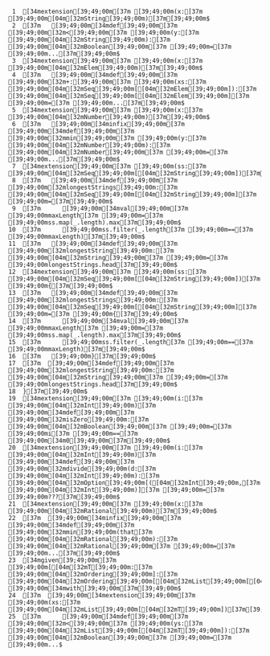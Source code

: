      1	[34mextension[39;49;00m[37m [39;49;00m(x:[37m [39;49;00m[04m[32mString[39;49;00m)[37m[39;49;00m$
     2	[37m   [39;49;00m[34mdef[39;49;00m[37m [39;49;00m[32m<[39;49;00m[37m [39;49;00m(y:[37m [39;49;00m[04m[32mString[39;49;00m):[37m [39;49;00m[04m[32mBoolean[39;49;00m[37m [39;49;00m=[37m [39;49;00m...[37m[39;49;00m$
     3	[34mextension[39;49;00m[37m [39;49;00m(x:[37m [39;49;00m[04m[32mElem[39;49;00m)[37m[39;49;00m$
     4	[37m   [39;49;00m[34mdef[39;49;00m[37m [39;49;00m[32m+:[39;49;00m[37m [39;49;00m(xs:[37m [39;49;00m[04m[32mSeq[39;49;00m[[04m[32mElem[39;49;00m]):[37m [39;49;00m[04m[32mSeq[39;49;00m[[04m[32mElem[39;49;00m][37m [39;49;00m=[37m [39;49;00m...[37m[39;49;00m$
     5	[34mextension[39;49;00m[37m [39;49;00m(x:[37m [39;49;00m[04m[32mNumber[39;49;00m)[37m[39;49;00m$
     6	[37m   [39;49;00m[34minfix[39;49;00m[37m [39;49;00m[34mdef[39;49;00m[37m [39;49;00m[32mmin[39;49;00m[37m [39;49;00m(y:[37m [39;49;00m[04m[32mNumber[39;49;00m):[37m [39;49;00m[04m[32mNumber[39;49;00m[37m [39;49;00m=[37m [39;49;00m...[37m[39;49;00m$
     7	[34mextension[39;49;00m[37m [39;49;00m(ss:[37m [39;49;00m[04m[32mSeq[39;49;00m[[04m[32mString[39;49;00m])[37m[39;49;00m$
     8	[37m   [39;49;00m[34mdef[39;49;00m[37m [39;49;00m[32mlongestStrings[39;49;00m:[37m [39;49;00m[04m[32mSeq[39;49;00m[[04m[32mString[39;49;00m][37m [39;49;00m=[37m[39;49;00m$
     9	[37m      [39;49;00m[34mval[39;49;00m[37m [39;49;00mmaxLength[37m [39;49;00m=[37m [39;49;00mss.map(_.length).max[37m[39;49;00m$
    10	[37m      [39;49;00mss.filter(_.length[37m [39;49;00m==[37m [39;49;00mmaxLength)[37m[39;49;00m$
    11	[37m   [39;49;00m[34mdef[39;49;00m[37m [39;49;00m[32mlongestString[39;49;00m:[37m [39;49;00m[04m[32mString[39;49;00m[37m [39;49;00m=[37m [39;49;00mlongestStrings.head[37m[39;49;00m$
    12	[34mextension[39;49;00m[37m [39;49;00m(ss:[37m [39;49;00m[04m[32mSeq[39;49;00m[[04m[32mString[39;49;00m])[37m [39;49;00m{[37m[39;49;00m$
    13	[37m   [39;49;00m[34mdef[39;49;00m[37m [39;49;00m[32mlongestStrings[39;49;00m:[37m [39;49;00m[04m[32mSeq[39;49;00m[[04m[32mString[39;49;00m][37m [39;49;00m=[37m [39;49;00m{[37m[39;49;00m$
    14	[37m      [39;49;00m[34mval[39;49;00m[37m [39;49;00mmaxLength[37m [39;49;00m=[37m [39;49;00mss.map(_.length).max[37m[39;49;00m$
    15	[37m      [39;49;00mss.filter(_.length[37m [39;49;00m==[37m [39;49;00mmaxLength)[37m[39;49;00m$
    16	[37m   [39;49;00m}[37m[39;49;00m$
    17	[37m  [39;49;00m[34mdef[39;49;00m[37m [39;49;00m[32mlongestString[39;49;00m:[37m [39;49;00m[04m[32mString[39;49;00m[37m [39;49;00m=[37m [39;49;00mlongestStrings.head[37m[39;49;00m$
    18	}[37m[39;49;00m$
    19	[34mextension[39;49;00m[37m [39;49;00m(i:[37m [39;49;00m[04m[32mInt[39;49;00m)[37m [39;49;00m[34mdef[39;49;00m[37m [39;49;00m[32misZero[39;49;00m:[37m [39;49;00m[04m[32mBoolean[39;49;00m[37m [39;49;00m=[37m [39;49;00mi[37m [39;49;00m==[37m [39;49;00m[34m0[39;49;00m[37m[39;49;00m$
    20	[34mextension[39;49;00m[37m [39;49;00m(i:[37m [39;49;00m[04m[32mInt[39;49;00m)[37m [39;49;00m[34mdef[39;49;00m[37m [39;49;00m[32mdivide[39;49;00m(d:[37m [39;49;00m[04m[32mInt[39;49;00m):[37m [39;49;00m[04m[32mOption[39;49;00m[([04m[32mInt[39;49;00m,[37m [39;49;00m[04m[32mInt[39;49;00m)][37m [39;49;00m=[37m [39;49;00m???[37m[39;49;00m$
    21	[34mextension[39;49;00m[37m [39;49;00m(x:[37m [39;49;00m[04m[32mRational[39;49;00m)[37m[39;49;00m$
    22	[37m  [39;49;00m[34minfix[39;49;00m[37m [39;49;00m[34mdef[39;49;00m[37m [39;49;00m[32mmin[39;49;00m(that[37m [39;49;00m[04m[32mRational[39;49;00m):[37m [39;49;00m[04m[32mRational[39;49;00m[37m [39;49;00m=[37m [39;49;00m...[37m[39;49;00m$
    23	[34mgiven[39;49;00m[37m [39;49;00m[[04m[32mT[39;49;00m:[37m [39;49;00m[04m[32mOrdering[39;49;00m]:[37m [39;49;00m[04m[32mOrdering[39;49;00m[[04m[32mList[39;49;00m[[04m[32mT[39;49;00m]][37m [39;49;00m[34mwith[39;49;00m[37m[39;49;00m$
    24	[37m  [39;49;00m[34mextension[39;49;00m[37m [39;49;00m(xs:[37m [39;49;00m[04m[32mList[39;49;00m[[04m[32mT[39;49;00m])[37m[39;49;00m$
    25	[37m      [39;49;00m[34mdef[39;49;00m[37m [39;49;00m[32m<[39;49;00m[37m [39;49;00m(ys:[37m [39;49;00m[04m[32mList[39;49;00m[[04m[32mT[39;49;00m]):[37m [39;49;00m[04m[32mBoolean[39;49;00m[37m [39;49;00m=[37m [39;49;00m...$
